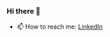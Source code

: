 ### Hi there 👋


- 📫 How to reach me: [LinkedIn](https://www.linkedin.com/in/giorgi-tarsaidze-57a44a26a/)
